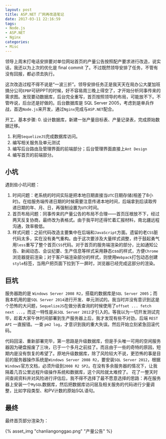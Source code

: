 ```yaml
---
layout: post
title: ASP.NET 厂网再改造笔记
date: 2017-03-11 22:16:59
tags:
- Node.js
- ASP.NET
- Nginx
categories:
- Misc
---
```

领导上周末打电话安排要对单位网站首页的产量公告按照配产要求进行改造，说实话，我还以为上次的优化是 final commit 了。不过既然领导安排了任务，不管有没有回报，都必须去执行。

这次改造过程不得不说是“一波三折”。领导安排任务正是我天天在局办公大厦加班搞分公司`EPBP`可研PPT的时候，好不容易周三晚上得空了，才开始分析同事传来的需求图。发现要动数据库，后台完全重写，首页按照领导的布局，可能放不下。不管咋说，后台还是好做的。后台数据库是 SQL Server 2005，考虑到是单兵作战，首选`Node.js`来开发，通过`Nginx`完成与`ASP.NET`配合。

开工，基本步骤:
0. 设计数据库，新建一张产量目标表、产量记录表，完成原始数据迁移。
1. 利用`SequelizeJS`完成数据库访问。
2. 编写相关服务及单元测试
3. 编写后台路由及管理界面的前端部分；后台管理界面直接上`Ant Design`
5. 编写首页的前端部分。

## 小坑

遇到些小坑问题：

1. 时间问题：老系统的时间实际是把本地日期直接当`UTC`日期存储(相差了8小时)。在给服务端传递日期的时候需要注意传递本地时间，后端拿到后读取传递日期的年、月、日，再强制设置为`UTC`时间。
2. 首页布局问题：同事传来的产量公告的布局不合理——首页压根放不下，经过两天反复协商，最终改为表格式。由于我平时还得忙着汇报材料，南北疆远程沟通，效率极低。
3. 样式问题：之前代码改造主要集中在后端和`JavaScript`方面。遗留的老`CSS`脏代码太多，实在没有勇气重构。由于这次要涉及大量样式调整，终于鼓起勇气用`less`重写了整个首页`CSS`代码。对于首页的服务端渲染的部分，比如通知公告、新闻动态、会议纪要、生产信息等样式采用静态css的样式，方便`Chrome`浏览器提前渲染；对于客户端渲染部分的样式，则使用`Webpack`打包动态创建`style`标签，当用户把页面下拉到下一屏时，浏览器已经完成这部分的渲染。

## 巨坑

服务器跑的是 `Windows Server 2008 R2`，搭载的数据库是`SQL Server 2005`；而我本机用的是`SQL Server 2014`进行开发、单元测试的。我当时并没有意识到这是个恐怖的大问题，`SequelizeJS`在做分表查询的时候使用了`offset ... fetch next ...`，而这一特性是从`SQL Server 2012`才引入的。等我以为一切开发测试完毕，趁着大家午休时间部署到生产服务器上后，我才发现有些不对劲，后端 `REST API` 一直报错。一查 `pm2 log`，才意识到我的重大失误。然后开始立刻紧急回滚代码。

代码回滚、重新部署完毕，第一思路是升级数据库，但是手头唯一可用的空闲服务器因为硬盘报废了三块，已于一个多月之前挂了。而且由于一些的奇特的原因，短期内是没有恢复的希望了。原地升级数据库，除了风险较大不说，更恐怖的事是目前的服务器操作系统是`Windows Server 2008 R2`，要安装`SQL Server 2012`，根据`Windows`官方文档，必须升级到`2008 R2 SP2`。在没有多余服务器的情况下，让我隔着几百公里远程升级操作系统和数据库，这个风险就太难控了。
花了一整天时间查阅资料并对风险进行评估后，我不得不选择了最不愿意选择的思路：再在服务器上安装一个`MySQL`数据库，然后把数据库访问层及相关服务的代码进行少量调整，比如字段类型、和PV计数的原始SQL语句。

## 最终

最终首页部分渲染为：

{% asset_img "chanliangonggao.png" "产量公告"  %}
